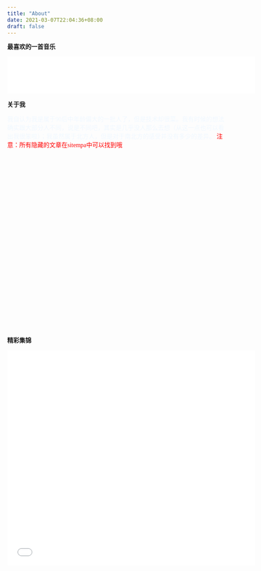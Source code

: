 ```yaml
---
title: "About"
date: 2021-03-07T22:04:36+08:00
draft: false
---
```


**最喜欢的一首音乐**
<iframe frameborder="no" border="0" marginwidth="0" marginheight="0" width=576 height=86 src="//music.163.com/outchain/player?type=2&id=421091290&auto=1&height=66" muted="muted"></iframe>

**关于我**

<div style="background-image: url(https://cdn.jsdelivr.net/gh/latin-xiao-mao/img/gallery/50.jpg); font-family: cursive; color: aliceblue; height: 500px;">
我自认为我是属于90后中年龄偏大的一批人了，但是技术却很菜。我有时候的想法确实跟大部分人不同，说是不同吧，其实是几乎没人那么去想（从这一点也可以看出我很笨啦）；我虽然属于北方人，但是对于南北方的感受并没有多少的差异。
<font color="red">注意：所有隐藏的文章在sitempa中可以找到哦</font>
</div>

**精彩集锦**

<iframe src="//player.bilibili.com/player.html?aid=967916200&bvid=BV1op4y1X7Sa&cid=183750200&page=1" width=576 height=500 scrolling="no" border="0" frameborder="no" framespacing="0" allowfullscreen="true"> </iframe>